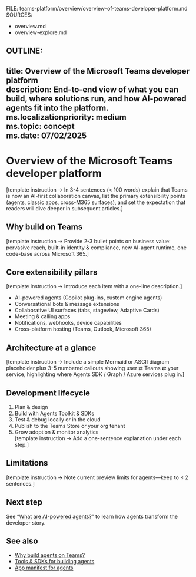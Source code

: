 FILE: teams-platform/overview/overview-of-teams-developer-platform.md  
SOURCES:  
- overview.md  
- overview-explore.md  

OUTLINE:
---
title: Overview of the Microsoft Teams developer platform  
description: End-to-end view of what you can build, where solutions run, and how AI-powered agents fit into the platform.  
ms.localizationpriority: medium  
ms.topic: concept  
ms.date: 07/02/2025  
---
# Overview of the Microsoft Teams developer platform  
[template instruction → In 3-4 sentences (< 100 words) explain that Teams is now an AI-first collaboration canvas, list the primary extensibility points (agents, classic apps, cross-M365 surfaces), and set the expectation that readers will dive deeper in subsequent articles.]

## Why build on Teams  
[template instruction → Provide 2-3 bullet points on business value: pervasive reach, built-in identity & compliance, new AI-agent runtime, one code-base across Microsoft 365.]

## Core extensibility pillars  
[template instruction → Introduce each item with a one-line description.]  
- AI-powered agents (Copilot plug-ins, custom engine agents)  
- Conversational bots & message extensions  
- Collaborative UI surfaces (tabs, stageview, Adaptive Cards)  
- Meeting & calling apps  
- Notifications, webhooks, device capabilities  
- Cross-platform hosting (Teams, Outlook, Microsoft 365)

## Architecture at a glance  
[template instruction → Include a simple Mermaid or ASCII diagram placeholder plus 3-5 numbered callouts showing user ⇄ Teams ⇄ your service, highlighting where Agents SDK / Graph / Azure services plug in.]

## Development lifecycle  
1. Plan & design  
2. Build with Agents Toolkit & SDKs  
3. Test & debug locally or in the cloud  
4. Publish to the Teams Store or your org tenant  
5. Grow adoption & monitor analytics  
[template instruction → Add a one-sentence explanation under each step.]

## Limitations  
[template instruction → Note current preview limits for agents—keep to ≤ 2 sentences.]

## Next step  
See “[What are AI-powered agents?](../get-started/what-are-agents.md)” to learn how agents transform the developer story.

## See also  
- [Why build agents on Teams?](../get-started/why-build-agents-on-teams.md)  
- [Tools & SDKs for building agents](../build/tools-and-sdks-for-agents.md)  
- [App manifest for agents](../build/app-manifest-for-agents.md)